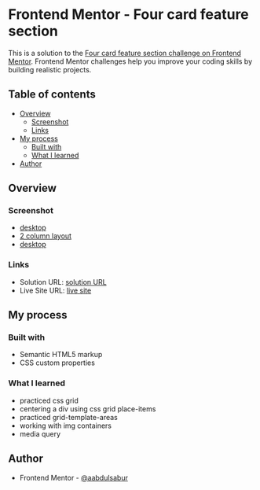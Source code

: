 # Frontend Mentor - Four card feature section

This is a solution to the [Four card feature section challenge on Frontend Mentor](https://www.frontendmentor.io/learning-paths/building-responsive-layouts--z1qCXVqkD/steps/67def4a8e22457629b044ef8/challenge/start). Frontend Mentor challenges help you improve your coding skills by building realistic projects.

## Table of contents

- [Overview](#overview)
  - [Screenshot](#screenshot)
  - [Links](#links)
- [My process](#my-process)
  - [Built with](#built-with)
  - [What I learned](#what-i-learned)
- [Author](#author)

## Overview

### Screenshot

- [desktop](./screenshots/desktop.png)
- [2 column layout](./screenshots/2c-layout.png)
- [desktop](./screenshots/mobile.png)

### Links

- Solution URL: [solution URL](https://github.com/aabdulsabur/Four-card-feature-section)
- Live Site URL: [live site](https://fm-four-card-feature-sec.netlify.app/)

## My process

### Built with

- Semantic HTML5 markup
- CSS custom properties

### What I learned

- practiced css grid
- centering a div using css grid place-items
- practiced grid-template-areas
- working with img containers
- media query

## Author

- Frontend Mentor - [@aabdulsabur](https://www.frontendmentor.io/profile/aabdulsabur)
